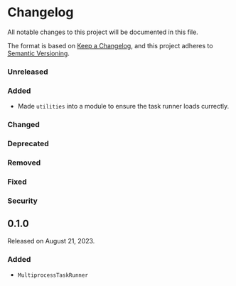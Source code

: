 # Changelog

All notable changes to this project will be documented in this file.

The format is based on [Keep a Changelog](https://keepachangelog.com/en/1.0.0/),
and this project adheres to [Semantic Versioning](https://semver.org/spec/v2.0.0.html).

### Unreleased

### Added
- Made `utilities` into a module to ensure the task runner loads currectly.
### Changed

### Deprecated

### Removed

### Fixed

### Security

## 0.1.0

Released on August 21, 2023.

### Added

- `MultiprocessTaskRunner`

